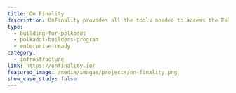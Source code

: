 ```yaml
---
title: On Finality
description: OnFinality provides all the tools needed to access the Polkadot network, deploy infrastructure, or host a Consortium experience.
type:
  - building-for-polkadot
  - polkadot-builders-program
  - enterprise-ready
category:
  - infrastructure
link: https://onfinality.io/
featured_image: /media/images/projects/on-finality.png
show_case_study: false
---
```

